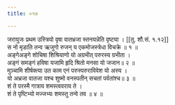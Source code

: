 ```yaml
---
title: ०१७

---
```

जरायुजः प्रथम उस्त्रियो वृषा वातभ्रजा स्तनयन्नेति वृष्ट्या । [[तु. शौ.सं. १.१२]]  
स नो मृडाति तन्व ऋजुगो रुजन् य एकमोजस्त्रेधा विचक्रे ॥ १ ॥  
अङ्गेअङ्गे शोचिषा शिश्रियाणो यो अग्रभीत् परुरस्य ग्रभीता ।  
अङ्गं समङ्गं हविषा यजामि हृदि श्रितो मनसा यो जजान॥ २ ॥  
मुञ्चामि शीर्षक्त्या उत काम एनं परुस्परुराविवेश यो अस्य ।  
यो अभ्रजा वातजा यश्च शुष्मो वनस्पतीन् सचतां पर्वतांश्च॥ ३ ॥  
शं ते परस्मै गात्राय शमस्त्ववराय ते ।  
शं ते पृष्टिभ्यो मज्जभ्यः शमस्तु तन्वे तव ॥ ४ ॥  